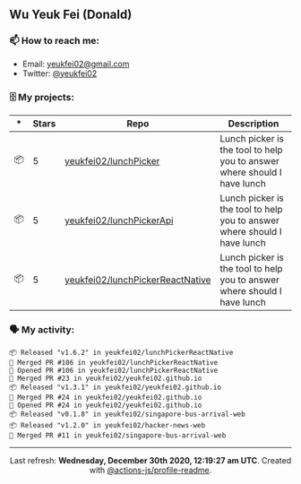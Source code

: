 ## Wu Yeuk Fei (Donald)

### 📫 How to reach me:

- Email: [yeukfei02@gmail.com](yeukfei02@gmail.com)
- Twitter: [@yeukfei02](https://twitter.com/yeukfei02)

### 🗄 My projects:

|*|Stars|Repo|Description|
|---|---|---|---|
| 📦 | 5 | [yeukfei02/lunchPicker](https://github.com/yeukfei02/lunchPicker) | Lunch picker is the tool to help you to answer where should I have lunch |
| 📦 | 5 | [yeukfei02/lunchPickerApi](https://github.com/yeukfei02/lunchPickerApi) | Lunch picker is the tool to help you to answer where should I have lunch |
| 📦 | 5 | [yeukfei02/lunchPickerReactNative](https://github.com/yeukfei02/lunchPickerReactNative) | Lunch picker is the tool to help you to answer where should I have lunch |

### 🗣 My activity:

```
📦 Released "v1.6.2" in yeukfei02/lunchPickerReactNative
🎉 Merged PR #106 in yeukfei02/lunchPickerReactNative
💪 Opened PR #106 in yeukfei02/lunchPickerReactNative
🎉 Merged PR #23 in yeukfei02/yeukfei02.github.io
📦 Released "v1.3.1" in yeukfei02/yeukfei02.github.io
🎉 Merged PR #24 in yeukfei02/yeukfei02.github.io
💪 Opened PR #24 in yeukfei02/yeukfei02.github.io
📦 Released "v0.1.8" in yeukfei02/singapore-bus-arrival-web
📦 Released "v1.2.0" in yeukfei02/hacker-news-web
🎉 Merged PR #11 in yeukfei02/singapore-bus-arrival-web
```

<!-- <img src="https://github-readme-stats.vercel.app/api?username=yeukfei02&show_icons=true&count_private=true&theme=radical" />

<img src="https://github-readme-stats.vercel.app/api/top-langs/?username=yeukfei02&theme=radical" /> -->

---

<p align="center">Last refresh: <b>Wednesday, December 30th 2020, 12:19:27 am UTC</b>. Created with <a href=https://github.com/marketplace/actions/profile-readme>@actions-js/profile-readme</a>.</p>
